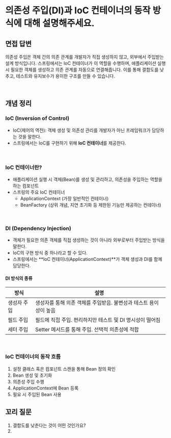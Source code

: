 # 의존성 주입(DI)과 IoC 컨테이너의 동작 방식에 대해 설명해주세요.
## 면접 답변
의존성 주입은 객체 간의 의존 관계를 개발자가 직접 생성하지 않고, 외부에서 주입받는 설계 방식입니다.
스프링에서는 IoC 컨테이너가 이 역할을 수행하며, 애플리케이션 실행 시 필요한 객체를 생성하고 의존 관계를 자동으로 연결해줍니다.
이를 통해 결합도를 낮추고, 테스트와 유지보수가 용이한 구조를 만들 수 있습니다.

<br>

## 개념 정리
### IoC (Inversion of Control)
- IoC(제어의 역전): 객체 생성 및 의존성 관리를 개발자가 아닌 프레임워크가 담당하는 것을 말한다.
- 스프링에서는 IoC를 구현하기 위해 **IoC 컨테이너**를 제공한다.

<br>

### IoC 컨테이너란?
- 애플리케이션 실행 시 객체(Bean)를 생성 및 관리하고, 의존성을 주입하는 역할을 하는 컴포넌트
- 스프링의 주요 IoC 컨테이너
  - ApplicationContext (가장 일반적인 컨테이너)
  - BeanFactory (상위 개념, 지연 초기화 등 제한된 기능만 제공하는 컨테이너)

<br>

### DI (Dependency Injection)
- 객체가 필요한 의존 객체를 직접 생성하는 것이 아니라 외부로부터 주입받는 방식을 말한다.
- IoC의 구현 방식 중 하나라고 할 수 있다.
- 스프링에서는 **IoC 컨테이너(ApplicationContext)**가 객체 생성과 DI를 함께 담당한다.

#### DI 방식의 종류
| 방식             | 설명                                                            |
|------------------|-----------------------------------------------------------------|
| 생성자 주입      | 생성자를 통해 의존 객체를 주입받음. 불변성과 테스트 용이성이 높음 |
| 필드 주입        | 필드에 직접 주입. 편리하지만 테스트 및 DI 명시성이 떨어짐       |
| 세터 주입        | Setter 메서드를 통해 주입. 선택적 의존성에 적합                   |

<br>

### IoC 컨테이너의 동작 흐름
1. 설정 클래스 혹은 컴포넌트 스캔을 통해 Bean 정의 확인
2. Bean 생성 및 초기화
3. 의존성 주입 수행
4. ApplicationContext에 Bean 등록
5. 필요 시 주입된 Bean 사용


## 꼬리 질문
1. 결합도를 낮춘다는 것이 어떤 것인가요?
2. 
